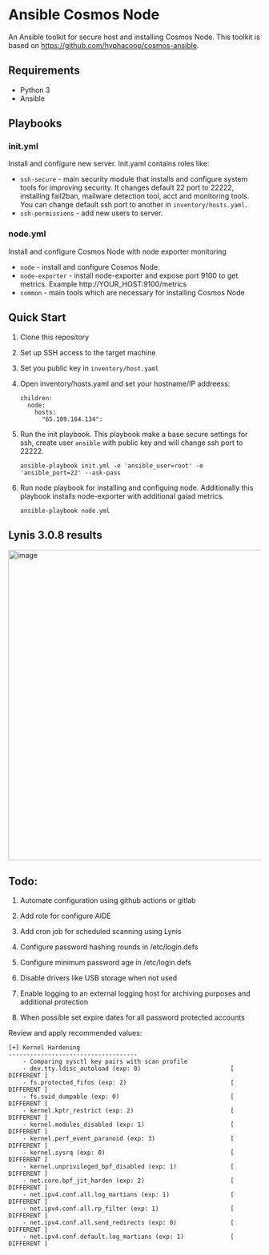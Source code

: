 # Ansible Cosmos Node

An Ansible toolkit for secure host and installing Cosmos Node. This toolkit is based on https://github.com/hyphacoop/cosmos-ansible.

## Requirements 

- Python 3
- Ansible 

## Playbooks

### init.yml

Install and configure new server. Init.yaml contains roles like:

- `ssh-secure` - main security module that installs and configure system tools for improving security. It changes default 22 port to 22222, installing fail2ban, mailware detection tool, acct and monitoring tools. You can change default ssh port to another in `inventory/hosts.yaml`.
- `ssh-permissions` - add new users to server. 

### node.yml

Install and configure Cosmos Node with node exporter monitoring

- `node` - install and configure Cosmos Node.
- `node-exporter` - install node-exporter and expose port 9100 to get metrics. Example http://YOUR_HOST:9100/metrics
- `common` - main tools which are necessary for installing Cosmos Node

## Quick Start

1. Clone this repository
2. Set up SSH access to the target machine
3. Set you public key in `inventory/host.yaml`
4. Open inventory/hosts.yaml and set your hostname/IP addreess:

    ```
    children:
      node:
        hosts:
          "65.109.164.134":
    ```

5. Run the init playbook. This playbook make a base secure settings for ssh, create user `ansible` with public key and will change ssh port to 22222.
    ```
    ansible-playbook init.yml -e 'ansible_user=root' -e 'ansible_port=22' --ask-pass
    ```
6. Run node playbook for installing and configuing node. Additionally this playbook installs node-exporter with additional gaiad metrics.

    ```
    ansible-playbook node.yml
    ```
## Lynis 3.0.8 results

<img width="620" alt="image" src="https://user-images.githubusercontent.com/54890287/214538043-221712e3-22ea-4975-85fc-5b231180ed21.png">

## Todo:

1. Automate configuration using github actions or gitlab

2. Add role for configure AIDE

3. Add cron job for scheduled scanning using Lynis

4. Configure password hashing rounds in /etc/login.defs

5. Configure minimum password age in /etc/login.defs

6. Disable drivers like USB storage when not used

7. Enable logging to an external logging host for archiving purposes and additional protection

8. When possible set expire dates for all password protected accounts

Review and apply recommended values:

```
[+] Kernel Hardening
------------------------------------
    - Comparing sysctl key pairs with scan profile
    - dev.tty.ldisc_autoload (exp: 0)                         [ DIFFERENT ]
    - fs.protected_fifos (exp: 2)                             [ DIFFERENT ]
    - fs.suid_dumpable (exp: 0)                               [ DIFFERENT ]
    - kernel.kptr_restrict (exp: 2)                           [ DIFFERENT ]
    - kernel.modules_disabled (exp: 1)                        [ DIFFERENT ]
    - kernel.perf_event_paranoid (exp: 3)                     [ DIFFERENT ]
    - kernel.sysrq (exp: 0)                                   [ DIFFERENT ]
    - kernel.unprivileged_bpf_disabled (exp: 1)               [ DIFFERENT ]
    - net.core.bpf_jit_harden (exp: 2)                        [ DIFFERENT ]
    - net.ipv4.conf.all.log_martians (exp: 1)                 [ DIFFERENT ]
    - net.ipv4.conf.all.rp_filter (exp: 1)                    [ DIFFERENT ]
    - net.ipv4.conf.all.send_redirects (exp: 0)               [ DIFFERENT ]
    - net.ipv4.conf.default.log_martians (exp: 1)             [ DIFFERENT ]
```
